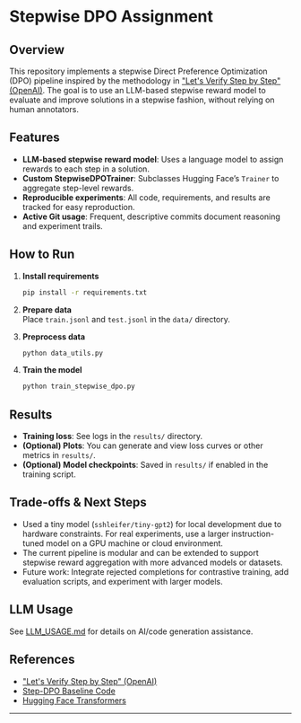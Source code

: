 # Stepwise DPO Assignment

## Overview

This repository implements a stepwise Direct Preference Optimization (DPO) pipeline inspired by the methodology in ["Let's Verify Step by Step" (OpenAI)](https://arxiv.org/html/2408.15240v1). The goal is to use an LLM-based stepwise reward model to evaluate and improve solutions in a stepwise fashion, without relying on human annotators.

## Features

- **LLM-based stepwise reward model**: Uses a language model to assign rewards to each step in a solution.
- **Custom StepwiseDPOTrainer**: Subclasses Hugging Face’s `Trainer` to aggregate step-level rewards.
- **Reproducible experiments**: All code, requirements, and results are tracked for easy reproduction.
- **Active Git usage**: Frequent, descriptive commits document reasoning and experiment trails.

## How to Run

1. **Install requirements**  
   ```bash
   pip install -r requirements.txt
   ```

2. **Prepare data**  
   Place `train.jsonl` and `test.jsonl` in the `data/` directory.

3. **Preprocess data**  
   ```bash
   python data_utils.py
   ```

4. **Train the model**  
   ```bash
   python train_stepwise_dpo.py
   ```

## Results

- **Training loss**: See logs in the `results/` directory.
- **(Optional) Plots**: You can generate and view loss curves or other metrics in `results/`.
- **(Optional) Model checkpoints**: Saved in `results/` if enabled in the training script.

## Trade-offs & Next Steps

- Used a tiny model (`sshleifer/tiny-gpt2`) for local development due to hardware constraints. For real experiments, use a larger instruction-tuned model on a GPU machine or cloud environment.
- The current pipeline is modular and can be extended to support stepwise reward aggregation with more advanced models or datasets.
- Future work: Integrate rejected completions for contrastive training, add evaluation scripts, and experiment with larger models.

## LLM Usage

See [LLM_USAGE.md](./LLM_USAGE.md) for details on AI/code generation assistance.

## References

- ["Let's Verify Step by Step" (OpenAI)](https://arxiv.org/html/2408.15240v1)
- [Step-DPO Baseline Code](https://github.com/dvlab-research/Step-DPO)
- [Hugging Face Transformers](https://github.com/huggingface/transformers)

---
